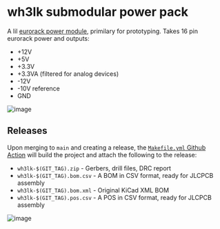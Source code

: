 # wh3lk submodular power pack

A lil [eurorack power module](https://kicanvas.org/?github=https%3A%2F%2Fgithub.com%2Fgenoqllc%2Fwh3lk%2Fblob%2Fmain%2Fhardware%2Fwh3lk.kicad_pcb), primilary for prototyping. Takes 16 pin eurorack power and outputs:

- +12V
- +5V
- +3.3V
- +3.3VA (filtered for analog devices)
- -12V
- -10V reference
- GND

![image](https://github.com/user-attachments/assets/5e5e1084-b0c8-40ad-8d1a-395b8dbf47f8)

## Releases

Upon merging to `main` and creating a release, the [`Makefile.yml` Github Action](https://github.com/genoqllc/wh3lk/actions/workflows/makefile.yml) will build the project and attach the following to the release:

- `wh3lk-$(GIT_TAG).zip` - Gerbers, drill files, DRC report
- `wh3lk-$(GIT_TAG).bom.csv` - A BOM in CSV format, ready for JLCPCB assembly
- `wh3lk-$(GIT_TAG).bom.xml` - Original KiCad XML BOM
- `wh3lk-$(GIT_TAG).pos.csv` - A POS in CSV format, ready for JLCPCB assembly

![image](https://github.com/user-attachments/assets/caa703a8-b0da-4651-9198-f886544c9dc1)
